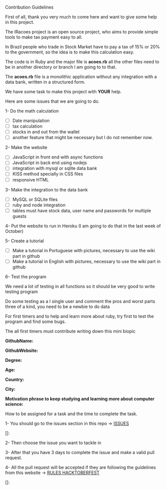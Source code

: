  Contribution Guidelines



First of all, thank you very much to come here and want to give some help in this project.

The IRacoes project is an open source project, who aims to provide simple tools to make tax payment easy to all.

In Brazil people who trade in Stock Market have to pay a tax of 15% or 20% to the government, so the idea is to make this calculation easy.

The code is in Ruby and the major file is **acoes.rb** all the other files need to be in another directory or branch I am going to to that.

The **acoes.rb** file is a monolithic application without any integration with a data bank, written in a structured form.



We have some task to make this project with **YOUR** help.

Here are some issues that we are going to do.

1- Do the math calculation

- [ ] Date manipulation
- [ ] tax calculation
- [ ] stocks in and out from the wallet
- [ ] another feature that might be necessary but I do not remember now.

2- Make the website

- [ ] JavaScript in front end with async functions
- [ ] JavaScript in back end using nodejs
- [ ] integration with mysql or sqlite data bank
- [ ] KISS method specially in CSS files
- [ ] responsive HTML 

3- Make the integration to the data bank

- [ ] MySQL or SQLite files
- [ ] ruby and node integration
- [ ] tables must have stock data, user name and passwords for multiple guests

4- Put the website to run in Heroku (I am going to do that in the last week of October)

5- Create a tutorial 

- [ ] Make a tutorial in Portuguese with pictures, necessary to use the wiki part in github
- [ ] Make a tutorial in English with pictures, necessary to use the wiki part in github

6- Test the program

We need a lot of testing in all functions so it should be very good to write testing program

Do some testing as a I single user and comment the pros and worst parts three of a kind, you need to be a newbie to do data



For first timers and to help and learn more about ruby, try first to test the program and find some bugs.

The all first timers must contribute writing down this mini biopic

**GithubName:**

**GithubWebsite:**

**Degree:**

**Age:**

**Country:**

**City:**

**Motivation phrase to keep studying and learning more about computer science:** 



How to be assigned for a task and the time to complete the task.

1- You should go to the issues section in this repo -> [ISSUES](https://github.com/adalbertobrant/IRAcoes/issues)

[]: 

2- Then choose the issue you want to tackle in 

3- After that you have 3 days to complete the issue and make a valid pull request.

4- All the pull request will be accepted if they are following the guidelines from this website -> [RULES HACKTOBERFEST](https://hacktoberfest.digitalocean.com/resources/participation)

[]: 



